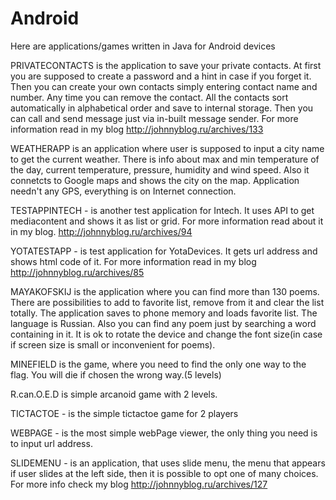 # Android
Here are applications/games written in Java for Android devices

PRIVATECONTACTS is the application to save your private contacts. At first you are supposed to create a password and a hint in case if you forget it. Then you can create your own contacts simply entering contact name and number. Any time you can remove the contact. All the contacts sort automatically in alphabetical order and save to internal storage. Then you can call and send message just via in-built message sender. 
For more information read in my blog http://johnnyblog.ru/archives/133

WEATHERAPP is an application where user is supposed to input a city name to get the current weather. There is info about max and min temperature of the day, current temperature, pressure, humidity and wind speed. Also it connetcts to Google maps and shows the city on the map. Application needn't any GPS, everything is on Internet connection. 

TESTAPPINTECH - is another test application for Intech. It uses API to get mediacontent and shows it as list or grid. For more information read about it in my blog. http://johnnyblog.ru/archives/94

YOTATESTAPP - is test application for YotaDevices. It gets url address and shows html code of it. For more information read in my blog http://johnnyblog.ru/archives/85

MAYAKOFSKIJ is the application where you can find more than 130 poems. There are possibilities to add to favorite list, remove from it and clear the list totally. The application saves to phone memory and loads favorite list. The language is Russian. Also you can find any poem just by searching a word containing in it. It is ok to rotate the device and change the font size(in case if screen size is small or inconvenient for poems).

MINEFIELD is the game, where you need to find the only one way to the flag. You will die if chosen the wrong way.(5 levels)

R.can.O.E.D is simple arcanoid game with 2 levels.

TICTACTOE - is the simple tictactoe game for 2 players

WEBPAGE - is the most simple webPage viewer, the only thing you need is to input url address.

SLIDEMENU - is an application, that uses slide menu, the menu that appears if user slides at the left side, then it is possible to opt one of many choices. For more info check my blog http://johnnyblog.ru/archives/127
